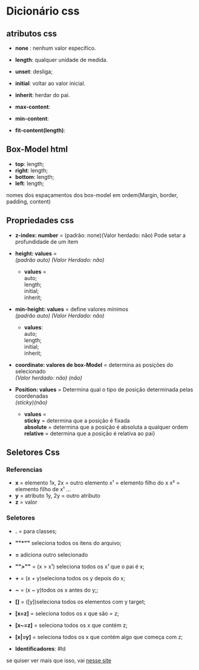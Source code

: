 # Dicionário css

## atributos css

* **none** : nenhum valor específico.
* **length**: qualquer unidade de medida.
* **unset**: desliga;
* **initial**: voltar ao valor inicial.
* **inherit**: herdar do pai.

* **max-content**:
* **min-content**:
* **fit-content(length)**:

## Box-Model html

* **top**: length;
* **right**: length;
* **bottom**: length;
* **left**: length;

nomes dos espaçamentos dos box-model em ordem(Margin, border, padding, content)

## Propriedades css

* **z-index: number** = (padrão: none)(Valor herdado: não) Pode setar a profundidade de um item

* **height: values** =  
*(padrão auto) (Valor Herdado: não)*
  * **values** =  
    auto;  
    length;  
    initial;  
    inherit;

* **min-height: values** = define valores mínimos  
  *(padrão auto) (Valor Herdado: não)*  
  * **values**:  
    auto;  
    length;  
    initial;  
    inherit;

* **coordinate: valores de box-Model** = determina as posições do selecionado  
*(Valor herdado: não) (não)*

* **Position: values** = Determina qual o tipo de posição determinada pelas coordenadas  
*(sticky)(não)*
  * **values** =  
    **sticky** = determina que a posição é fixada  
    **absolute** = determina que a posição é absoluta a qualquer ordem  
    **relative** = determina que a posição é relativa ao pai}  

## Seletores Css

### Referencias

* **x** = elemento
  1x, 2x = outro elemento
  x¹ =  elemento filho do x
  x² = elemento filho de x¹
  ...
* **y** = atributo
  1y, 2y = outro atributo
* **z** = valor

### Seletores

* **.** = para classes;

* **""*""** seleciona todos os itens do arquivo;

* **=** adiciona outro selecionado

* **"">""** = (x > x¹) seleciona todos os x¹ que o pai é x;

* **+** = (x + y)seleciona todos os y depois do x;

* **~** = (x ~ y)todos os x antes do y;;

* **[]** = ([y])seleciona todos os elementos com y target;

* **[x=z]** = seleciona todos os x que são = z;

* **[x~=z]** = seleciona todos os x que contém z;

* **[x|=y]** = seleciona todos os x que contém algo que começa com z;

* **Identificadores**: #Id

se quiser ver mais que isso, vai [nesse site](https://tableless.com.br/referencia-seletores-css/)
